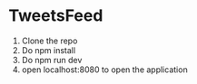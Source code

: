 # TweetsFeed

1. Clone the repo
2. Do npm install
4. Do npm run dev
5. open localhost:8080 to open the application
